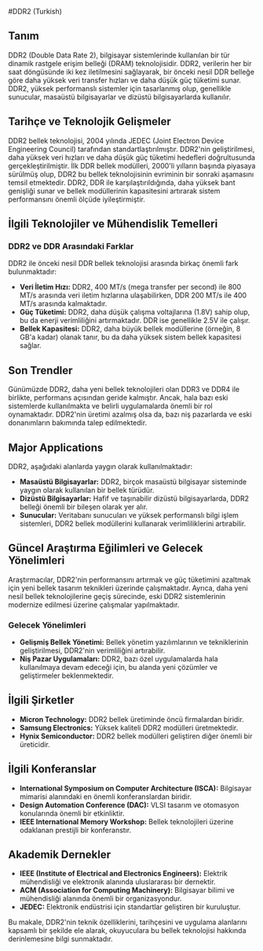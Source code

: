 #DDR2 (Turkish)

## Tanım
DDR2 (Double Data Rate 2), bilgisayar sistemlerinde kullanılan bir tür dinamik rastgele erişim belleği (DRAM) teknolojisidir. DDR2, verilerin her bir saat döngüsünde iki kez iletilmesini sağlayarak, bir önceki nesil DDR belleğe göre daha yüksek veri transfer hızları ve daha düşük güç tüketimi sunar. DDR2, yüksek performanslı sistemler için tasarlanmış olup, genellikle sunucular, masaüstü bilgisayarlar ve dizüstü bilgisayarlarda kullanılır.

## Tarihçe ve Teknolojik Gelişmeler
DDR2 bellek teknolojisi, 2004 yılında JEDEC (Joint Electron Device Engineering Council) tarafından standartlaştırılmıştır. DDR2'nin geliştirilmesi, daha yüksek veri hızları ve daha düşük güç tüketimi hedefleri doğrultusunda gerçekleştirilmiştir. İlk DDR bellek modülleri, 2000'li yılların başında piyasaya sürülmüş olup, DDR2 bu bellek teknolojisinin evriminin bir sonraki aşamasını temsil etmektedir. DDR2, DDR ile karşılaştırıldığında, daha yüksek bant genişliği sunar ve bellek modüllerinin kapasitesini artırarak sistem performansını önemli ölçüde iyileştirmiştir.

## İlgili Teknolojiler ve Mühendislik Temelleri
### DDR2 ve DDR Arasındaki Farklar
DDR2 ile önceki nesil DDR bellek teknolojisi arasında birkaç önemli fark bulunmaktadır:

- **Veri İletim Hızı:** DDR2, 400 MT/s (mega transfer per second) ile 800 MT/s arasında veri iletim hızlarına ulaşabilirken, DDR 200 MT/s ile 400 MT/s arasında kalmaktadır.
- **Güç Tüketimi:** DDR2, daha düşük çalışma voltajlarına (1.8V) sahip olup, bu da enerji verimliliğini artırmaktadır. DDR ise genellikle 2.5V ile çalışır.
- **Bellek Kapasitesi:** DDR2, daha büyük bellek modüllerine (örneğin, 8 GB'a kadar) olanak tanır, bu da daha yüksek sistem bellek kapasitesi sağlar.

## Son Trendler
Günümüzde DDR2, daha yeni bellek teknolojileri olan DDR3 ve DDR4 ile birlikte, performans açısından geride kalmıştır. Ancak, hala bazı eski sistemlerde kullanılmakta ve belirli uygulamalarda önemli bir rol oynamaktadır. DDR2'nin üretimi azalmış olsa da, bazı niş pazarlarda ve eski donanımların bakımında talep edilmektedir.

## Major Applications
DDR2, aşağıdaki alanlarda yaygın olarak kullanılmaktadır:

- **Masaüstü Bilgisayarlar:** DDR2, birçok masaüstü bilgisayar sisteminde yaygın olarak kullanılan bir bellek türüdür.
- **Dizüstü Bilgisayarlar:** Hafif ve taşınabilir dizüstü bilgisayarlarda, DDR2 belleği önemli bir bileşen olarak yer alır.
- **Sunucular:** Veritabanı sunucuları ve yüksek performanslı bilgi işlem sistemleri, DDR2 bellek modüllerini kullanarak verimliliklerini artırabilir.

## Güncel Araştırma Eğilimleri ve Gelecek Yönelimleri
Araştırmacılar, DDR2'nin performansını artırmak ve güç tüketimini azaltmak için yeni bellek tasarım teknikleri üzerinde çalışmaktadır. Ayrıca, daha yeni nesil bellek teknolojilerine geçiş sürecinde, eski DDR2 sistemlerinin modernize edilmesi üzerine çalışmalar yapılmaktadır.

### Gelecek Yönelimleri
- **Gelişmiş Bellek Yönetimi:** Bellek yönetim yazılımlarının ve tekniklerinin geliştirilmesi, DDR2'nin verimliliğini artırabilir.
- **Niş Pazar Uygulamaları:** DDR2, bazı özel uygulamalarda hala kullanılmaya devam edeceği için, bu alanda yeni çözümler ve geliştirmeler beklenmektedir.

## İlgili Şirketler
- **Micron Technology:** DDR2 bellek üretiminde öncü firmalardan biridir.
- **Samsung Electronics:** Yüksek kaliteli DDR2 modülleri üretmektedir.
- **Hynix Semiconductor:** DDR2 bellek modülleri geliştiren diğer önemli bir üreticidir.

## İlgili Konferanslar
- **International Symposium on Computer Architecture (ISCA):** Bilgisayar mimarisi alanındaki en önemli konferanslardan biridir.
- **Design Automation Conference (DAC):** VLSI tasarım ve otomasyon konularında önemli bir etkinliktir.
- **IEEE International Memory Workshop:** Bellek teknolojileri üzerine odaklanan prestijli bir konferanstır.

## Akademik Dernekler
- **IEEE (Institute of Electrical and Electronics Engineers):** Elektrik mühendisliği ve elektronik alanında uluslararası bir dernektir.
- **ACM (Association for Computing Machinery):** Bilgisayar bilimi ve mühendisliği alanında önemli bir organizasyondur.
- **JEDEC:** Elektronik endüstrisi için standartlar geliştiren bir kuruluştur.

Bu makale, DDR2'nin teknik özelliklerini, tarihçesini ve uygulama alanlarını kapsamlı bir şekilde ele alarak, okuyuculara bu bellek teknolojisi hakkında derinlemesine bilgi sunmaktadır.